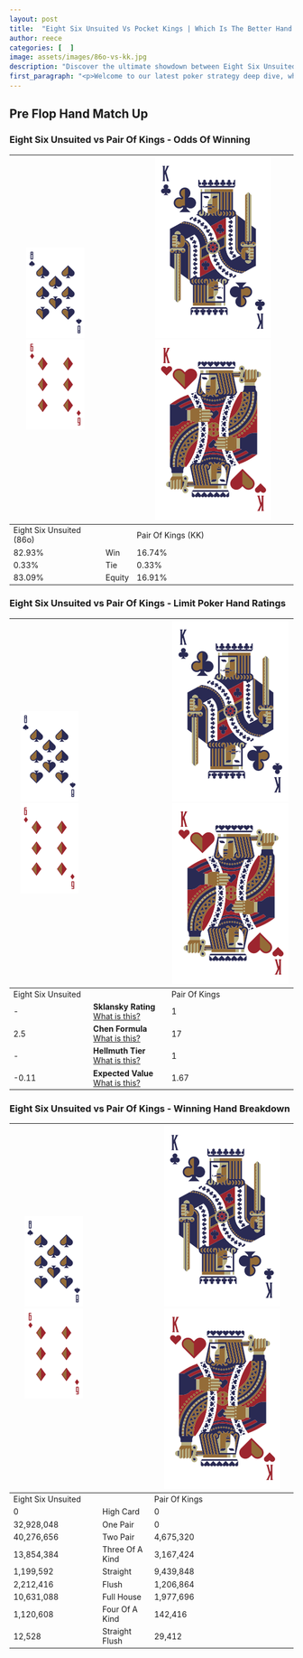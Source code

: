 ```yaml
---
layout: post
title:  "Eight Six Unsuited Vs Pocket Kings | Which Is The Better Hand In Poker? A Complete Guide"
author: reece
categories: [  ]
image: assets/images/86o-vs-kk.jpg
description: "Discover the ultimate showdown between Eight Six Unsuited and Pair Of Kings in poker! Uncover the odds, strategies, and scenarios where one hand triumphs over the other. Get ready to up your poker game with this thrilling analysis."
first_paragraph: "<p>Welcome to our latest poker strategy deep dive, where we're pitting two distinct hands against each other in a high-stakes showdown: Eight Six Unsuited vs Pair Of Kings.</p><p>In the dynamic world of poker, every decision counts, and knowing which hand holds the upper hand is key to your success at the table.</p><p>In this article, we'll dissect these two hands, explore the scenarios where one dominates the other, and equip you with the knowledge to make strategic choices that can tip the odds in your favor.</p><p>Get ready to unravel the intriguing dynamics of these poker hands and elevate your game to new heights.</p>"
---
```




[comment]: # (sp0)

## Pre Flop Hand Match Up

<div class="table hand-ratings" markdown="1"> 



### Eight Six Unsuited vs Pair Of Kings - Odds Of Winning


    
| ![image info](assets/images/hand1/8.png) ![image info](assets/images/hand1/6o.png) |  | ![image info](assets/images/hand2/K.png) ![image info](assets/images/hand2/Ko.png) |
| -------- | -------- | -------- |
| Eight Six Unsuited (86o) |  | Pair Of Kings (KK) |
| 82.93% | Win | 16.74% |
| 0.33% | Tie | 0.33% |
| 83.09% | Equity | 16.91% |




[comment]: # (sp1)



### Eight Six Unsuited vs Pair Of Kings - Limit Poker Hand Ratings


    
| ![image info](assets/images/hand1/8.png) ![image info](assets/images/hand1/6o.png) |  | ![image info](assets/images/hand2/K.png) ![image info](assets/images/hand2/Ko.png) |
| -------- | -------- | -------- |
| Eight Six Unsuited |  | Pair Of Kings |
| - | **Sklansky Rating** [What is this?](/sklansky-rating-explained) | 1 |
| 2.5 | **Chen Formula** [What is this?](/chen-formula-explained) | 17 |
| - | **Hellmuth Tier** [What is this?](/Hellmuth-tier-explained) | 1 |
| -0.11 | **Expected Value** [What is this?](/expected-value-explained) | 1.67 |




[comment]: # (sp2)



### Eight Six Unsuited vs Pair Of Kings - Winning Hand Breakdown


    
| ![image info](assets/images/hand1/8.png) ![image info](assets/images/hand1/6o.png) |  | ![image info](assets/images/hand2/K.png) ![image info](assets/images/hand2/Ko.png) |
| -------- | -------- | -------- |
| Eight Six Unsuited |  | Pair Of Kings |
| 0 | High Card | 0 |
| 32,928,048 | One Pair | 0 |
| 40,276,656 | Two Pair | 4,675,320 |
| 13,854,384 | Three Of A Kind | 3,167,424 |
| 1,199,592 | Straight | 9,439,848 |
| 2,212,416 | Flush | 1,206,864 |
| 10,631,088 | Full House | 1,977,696 |
| 1,120,608 | Four Of A Kind | 142,416 |
| 12,528 | Straight Flush | 29,412 |




[comment]: # (sp3)



</div>

[comment]: # (sp4)



[comment]: # (sp5)

